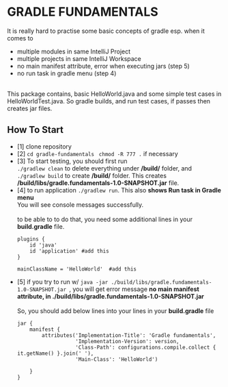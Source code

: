 # GRADLE FUNDAMENTALS

It is really hard to practise some basic concepts of gradle esp. when it comes to
* multiple modules in same IntelliJ Project
* multiple projects in same IntelliJ Workspace
* no main manifest attribute, error when executing jars (step 5)
* no run task in gradle menu (step 4)

<br>
This package contains, basic HelloWorld.java and some simple test cases in HelloWorldTest.java. So gradle builds, and run test cases, if passes then creates jar files.

## How To Start
- [1] clone repository
- [2] `cd gradle-fundamentals `
      `chmod -R 777 .` if necessary
- [3]  To start testing, you should first run 
       <br>`./gradlew clean` to delete everything under **/build/** folder, and 
       <br>`./gradlew build` to create **/build/** folder. This creates **/build/libs/gradle.fundamentals-1.0-SNAPSHOT.jar** file.
- [4] to run application `./gradlew run`. This also **shows Run task in Gradle menu**<br>
  You will see console messages successfully. <br><br>
  to be able to to do that, you need some additional lines in your **build.gradle** file.<br>
     ```
     plugins {
         id 'java'
         id 'application' #add this
     }
     
     mainClassName = 'HelloWorld'  #add this
- [5] if you try to run w/ `java -jar ./build/libs/gradle.fundamentals-1.0-SNAPSHOT.jar `, you will get error message **no main manifest attribute, in ./build/libs/gradle.fundamentals-1.0-SNAPSHOT.jar** 
      <br><br>So, you should add below lines into your lines in your **build.gradle** file<br>
   ```
   jar {
       manifest {
           attributes('Implementation-Title': 'Gradle fundamentals',
                      'Implementation-Version': version,
                      'Class-Path': configurations.compile.collect { it.getName() }.join(' '),
                      'Main-Class': 'HelloWorld')
   
       }
   }
